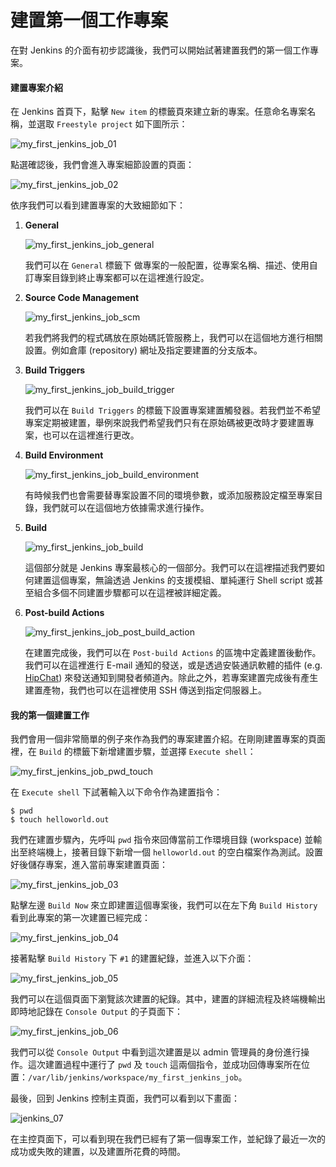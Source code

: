 # 建置第一個工作專案

在對 Jenkins 的介面有初步認識後，我們可以開始試著建置我們的第一個工作專案。

#### 建置專案介紹

在 Jenkins 首頁下，點擊 `New item` 的標籤頁來建立新的專案。任意命名專案名稱，並選取 `Freestyle project` 如下圖所示：

![my_first_jenkins_job_01](https://github.com/tsoliangwu0130/learn-ansible-and-jenkins-in-30-days/blob/master/images/my_first_jenkins_job_01.png?raw=true)

點選確認後，我們會進入專案細節設置的頁面：

![my_first_jenkins_job_02](https://github.com/tsoliangwu0130/learn-ansible-and-jenkins-in-30-days/blob/master/images/my_first_jenkins_job_02.png?raw=true)

依序我們可以看到建置專案的大致細節如下：

1. **General**

	![my_first_jenkins_job_general](https://github.com/tsoliangwu0130/learn-ansible-and-jenkins-in-30-days/blob/master/images/my_first_jenkins_job_general.png?raw=true)

	我們可以在 `General` 標籤下 做專案的一般配置，從專案名稱、描述、使用自訂專案目錄到終止專案都可以在這裡進行設定。

2. **Source Code Management**

	![my_first_jenkins_job_scm](https://github.com/tsoliangwu0130/learn-ansible-and-jenkins-in-30-days/blob/master/images/my_first_jenkins_job_scm.png?raw=true)

	若我們將我們的程式碼放在原始碼託管服務上，我們可以在這個地方進行相關設置。例如倉庫 (repository) 網址及指定要建置的分支版本。

3. **Build Triggers**

	![my_first_jenkins_job_build_trigger](https://github.com/tsoliangwu0130/learn-ansible-and-jenkins-in-30-days/blob/master/images/my_first_jenkins_job_build_trigger.png?raw=true)

	我們可以在 `Build Triggers` 的標籤下設置專案建置觸發器。若我們並不希望專案定期被建置，舉例來說我們希望我們只有在原始碼被更改時才要建置專案，也可以在這裡進行更改。

4. **Build Environment**

	![my_first_jenkins_job_build_environment](https://github.com/tsoliangwu0130/learn-ansible-and-jenkins-in-30-days/blob/master/images/my_first_jenkins_job_build_environment.png?raw=true)

	有時候我們也會需要替專案設置不同的環境參數，或添加服務設定檔至專案目錄，我們就可以在這個地方依據需求進行操作。

5. **Build**

	![my_first_jenkins_job_build](https://github.com/tsoliangwu0130/learn-ansible-and-jenkins-in-30-days/blob/master/images/my_first_jenkins_job_build.png?raw=true)

	這個部分就是 Jenkins 專案最核心的一個部分。我們可以在這裡描述我們要如何建置這個專案，無論透過 Jenkins 的支援模組、單純運行 Shell script 或甚至組合多個不同建置步驟都可以在這裡被詳細定義。

6. **Post-build Actions**

	![my_first_jenkins_job_post_build_action](https://github.com/tsoliangwu0130/learn-ansible-and-jenkins-in-30-days/blob/master/images/my_first_jenkins_job_post_build_action.png?raw=true)

	在建置完成後，我們可以在 `Post-build Actions` 的區塊中定義建置後動作。我們可以在這裡進行 E-mail 通知的發送，或是透過安裝通訊軟體的插件 (e.g. [HipChat](https://www.hipchat.com/)) 來發送通知到開發者頻道內。除此之外，若專案建置完成後有產生建置產物，我們也可以在這裡使用 SSH 傳送到指定伺服器上。

#### 我的第一個建置工作

我們會用一個非常簡單的例子來作為我們的專案建置介紹。在剛剛建置專案的頁面裡，在 `Build` 的標籤下新增建置步驟，並選擇 `Execute shell`：

![my_first_jenkins_job_pwd_touch](https://github.com/tsoliangwu0130/learn-ansible-and-jenkins-in-30-days/blob/master/images/my_first_jenkins_job_pwd_touch.png?raw=true)

在 `Execute shell` 下試著輸入以下命令作為建置指令：

```shell
$ pwd
$ touch helloworld.out
```

我們在建置步驟內，先呼叫 `pwd` 指令來回傳當前工作環境目錄 (workspace) 並輸出至終端機上，接著目錄下新增一個 `helloworld.out` 的空白檔案作為測試。設置好後儲存專案，進入當前專案建置頁面：

![my_first_jenkins_job_03](https://github.com/tsoliangwu0130/learn-ansible-and-jenkins-in-30-days/blob/master/images/my_first_jenkins_job_03.png?raw=true)

點擊左邊 `Build Now` 來立即建置這個專案後，我們可以在左下角 `Build History` 看到此專案的第一次建置已經完成：

![my_first_jenkins_job_04](https://github.com/tsoliangwu0130/learn-ansible-and-jenkins-in-30-days/blob/master/images/my_first_jenkins_job_04.png?raw=true)

接著點擊 `Build History` 下 `#1` 的建置紀錄，並進入以下介面：

![my_first_jenkins_job_05](https://github.com/tsoliangwu0130/learn-ansible-and-jenkins-in-30-days/blob/master/images/my_first_jenkins_job_05.png?raw=true)

我們可以在這個頁面下瀏覽該次建置的紀錄。其中，建置的詳細流程及終端機輸出即時地記錄在 `Console Output` 的子頁面下：

![my_first_jenkins_job_06](https://github.com/tsoliangwu0130/learn-ansible-and-jenkins-in-30-days/blob/master/images/my_first_jenkins_job_06.png?raw=true)

我們可以從 `Console Output` 中看到這次建置是以 admin 管理員的身份進行操作。這次建置過程中運行了 `pwd` 及 `touch` 這兩個指令，並成功回傳專案所在位置：`/var/lib/jenkins/workspace/my_first_jenkins_job`。

最後，回到 Jenkins 控制主頁面，我們可以看到以下畫面：

![jenkins_07](https://github.com/tsoliangwu0130/learn-ansible-and-jenkins-in-30-days/blob/master/images/jenkins_07.png?raw=true)

在主控頁面下，可以看到現在我們已經有了第一個專案工作，並紀錄了最近一次的成功或失敗的建置，以及建置所花費的時間。
